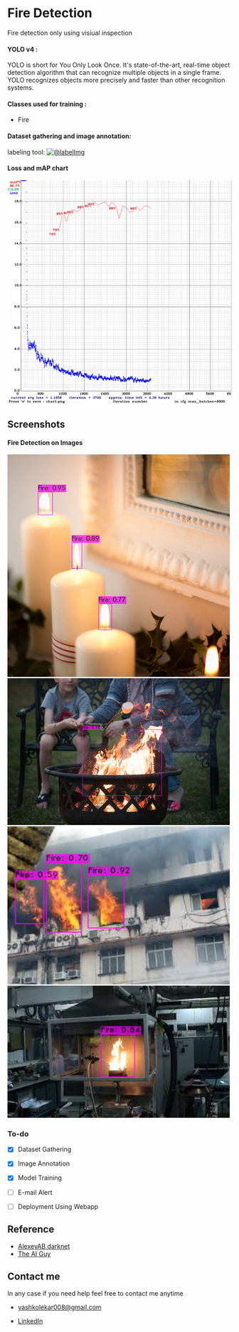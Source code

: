 # Fire Detection

Fire detection only using visiual inspection

#### YOLO v4 :
YOLO is short for You Only Look Once. It's state-of-the-art, real-time object detection algorithm that can recognize multiple objects in a single frame. YOLO recognizes objects more precisely and faster than other recognition systems.


#### Classes used for training :
- Fire

#### Dataset gathering and image annotation:

labeling tool: [![@labelImg](https://img.shields.io/badge/LabelImg-%20-blue)](https://github.com/tzutalin/labelImg)
#### Loss and mAP chart 
![App Screenshot](https://github.com/ll-ysh-ll/weapon-detection/blob/master/Screenshots/chart_yolov4-custom%20(4).png?raw=true)



## Screenshots

#### Fire Detection on Images

<img src="https://github.com/ll-ysh-ll/real-time-fire-detection-and-alert-system/blob/master/Screenshot/1.jpg" width="500">
<img src="https://github.com/ll-ysh-ll/real-time-fire-detection-and-alert-system/blob/master/Screenshot/2.jpg" width="500">
<img src="https://github.com/ll-ysh-ll/real-time-fire-detection-and-alert-system/blob/master/Screenshot/3.jpg" width="500">
<img src="https://github.com/ll-ysh-ll/real-time-fire-detection-and-alert-system/blob/master/Screenshot/4.jpg" width="500">

### To-do

- [x]  Dataset Gathering
- [x]  Image Annotation
- [x]  Model Training
- [ ]  E-mail Alert
- [ ]  Deployment Using Webapp



## Reference

 - [AlexeyAB darknet](https://github.com/AlexeyAB/darknet)
 - [The AI Guy](https://github.com/theAIGuysCode)
 
## Contact me

In any case if you need help feel free to contact me anytime

 - yashkolekar008@gmail.com

 - [LinkedIn](https://www.linkedin.com/in/yash-kolekar-559492116/)
